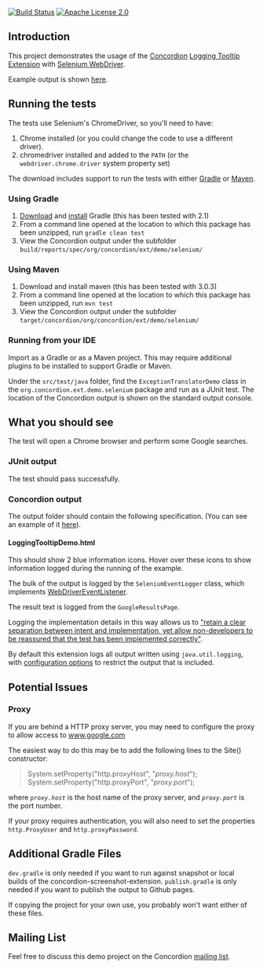 [![Build Status](https://travis-ci.com/concordion/concordion-logging-tooltip-extension-demo.svg?branch=master)](https://travis-ci.com/concordion/concordion-logging-tooltip-extension-demo)
[![Apache License 2.0](https://img.shields.io/badge/license-Apache%202.0-blue.svg)](http://www.apache.org/licenses/LICENSE-2.0.html)

Introduction
------------------

This project demonstrates the usage of the [Concordion](https://concordion.org) [Logging Tooltip Extension](http://github.com/concordion/concordion-logging-tooltip-extension) with [Selenium WebDriver](http://docs.seleniumhq.org/projects/webdriver/).

Example output is shown [here](http://concordion.github.io/concordion-logging-tooltip-extension-demo/spec/org/concordion/ext/demo/selenium/LoggingTooltipDemo.html).
    
Running the tests
---------------------------

The tests use Selenium's ChromeDriver, so you'll need to have:

1. Chrome installed (or you could change the code to use a different driver).
1. chromedriver installed and added to the `PATH` (or the `webdriver.chrome.driver` system property set)
    
The download includes support to run the tests with either <a href="http://www.gradle.org/">Gradle</a> or <a href="http://maven.apache.org/">Maven</a>.  
    
### Using Gradle
1. [Download](http://www.gradle.org/downloads.html) and [install](http://www.gradle.org/installation.html) Gradle (this has been tested with 2.1)
1. From a command line opened at the location to which this package has been unzipped, run `gradle clean test`
1. View the Concordion output under the subfolder `build/reports/spec/org/concordion/ext/demo/selenium/`
    
### Using Maven
1. Download and install maven (this has been tested with 3.0.3)
1. From a command line opened at the location to which this package has been unzipped, run `mvn test`
1. View the Concordion output under the subfolder `target/concordion/org/concordion/ext/demo/selenium/`

### Running from your IDE
Import as a Gradle or as a Maven project. This may require additional plugins to be installed to support Gradle or Maven.

Under the `src/test/java` folder, find the `ExceptionTranslatorDemo` class in the `org.concordion.ext.demo.selenium` package and run as a JUnit test. The location of the Concordion output is shown on the standard output console.

What you should see
--------------------------------
The test will open a Chrome browser and perform some Google searches.
    
### JUnit output
The test should pass successfully.

### Concordion output
The output folder should contain the following specification. (You can see an example of it [here](http://concordion.github.io/concordion-logging-tooltip-extension-demo/spec/org/concordion/ext/demo/selenium/LoggingTooltipDemo.html)).
    
#### LoggingTooltipDemo.html

This should show 2 blue information icons.  Hover over these icons to show information logged during the running of the example.

The bulk of the output is logged by the `SeleniumEventLogger` class, which implements [WebDriverEventListener](https://github.com/Selenium2/Selenium2/blob/master/java/client/src/org/openqa/selenium/support/events/WebDriverEventListener.java). 

The result text is logged from the `GoogleResultsPage`.

Logging the implementation details in this way allows us to ["retain a clear separation between intent and implementation, yet allow non-developers to be reassured that the test has been implemented correctly"](http://blog.davidpeterson.co.uk/2011/01/concordion-extensions.html).

By default this extension logs all output written using `java.util.logging`, with [configuration options](https://github.com/concordion/concordion-logging-tooltip-extension#custom-configuration) to restrict the output that is included.
    
Potential Issues
------------------------
### Proxy

If you are behind a HTTP proxy server, you may need to configure the proxy to allow access to www.google.com

The easiest way to do this may be to add the following lines to the Site() constructor:

>    System.setProperty("http.proxyHost", "<i>proxy.host</i>");
>    System.setProperty("http.proxyPort", "<i>proxy.port</i>");

where <i>`proxy.host`</i> is the host name of the proxy server, and <i>`proxy.port`</i> is the port number.

If your proxy requires authentication, you will also need to set the properties `http.ProxyUser` and `http.proxyPassword`.
  
Additional Gradle Files
-----------------------
`dev.gradle` is only needed if you want to run against snapshot or local builds of the concordion-screenshot-extension.
`publish.gradle` is only needed if you want to publish the output to Github pages.

If copying the project for your own use, you probably won't want either of these files.

Mailing List
-----------------
Feel free to discuss this demo project on the Concordion [mailing list](https://groups.google.com/d/forum/concordion).
